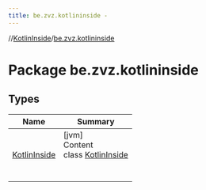 ```yaml
---
title: be.zvz.kotlininside -
---
```

//[KotlinInside](../index.md)/[be.zvz.kotlininside](index.md)



# Package be.zvz.kotlininside  


## Types  
  
|  Name|  Summary| 
|---|---|
| [KotlinInside](-kotlin-inside/index.md)| [jvm]  <br>Content  <br>class [KotlinInside](-kotlin-inside/index.md)  <br><br><br>

